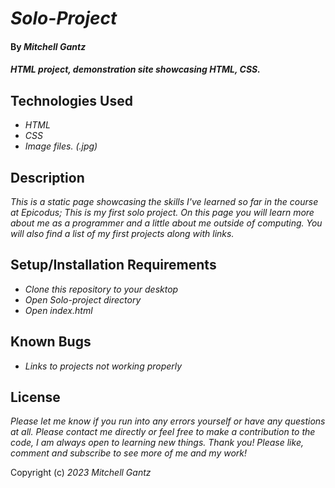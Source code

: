 # _Solo-Project_

#### By _**Mitchell Gantz**_

#### _HTML project, demonstration site showcasing HTML, CSS._

## Technologies Used

* _HTML_
* _CSS_
* _Image files. (.jpg)_

## Description

_This is a static page showcasing the skills I've learned so far in the course at Epicodus; This is my first solo project. On this page you will learn more about me as a programmer and a little about me outside of computing. You will also find a list of my first projects along with links._

## Setup/Installation Requirements

* _Clone this repository to your desktop_
* _Open Solo-project directory_
* _Open index.html_

## Known Bugs

* _Links to projects not working properly_


## License

_Please let me know if you run into any errors yourself or have any questions at all. Please contact me directly or feel free to make a contribution to the code, I am  always open to learning new things. Thank you! Please like, comment and subscribe to see more of me and my work!_

Copyright (c) _2023_ _Mitchell Gantz_